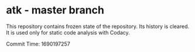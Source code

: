 # atk - master branch

This repository contains frozen state of the repository.
Its history is cleared. It is used only for static code
analysis with Codacy.

Commit Time: 1690197257